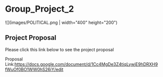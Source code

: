 # Group_Project_2

![](images/POLITICAL.png | width="400" height="200") 

## Project Proposal

Please click this link below to see the project proposal 

Proposal Link:https://docs.google.com/document/d/1Cc4MgDe3Z4tiqLywjE9hDRXH9fWuOf0BO1WW0hS26iY/edit
